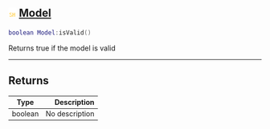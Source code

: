## ![shared](.gitbook/assets/shared.png) [Model](home/Model)



```lua
boolean Model:isValid()
```

Returns true if the model is valid


------
## Returns

| Type   | Description |
| ------ | ----------: |
| boolean | No description |

